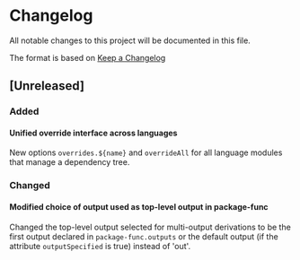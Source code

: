 # Changelog

All notable changes to this project will be documented in this file.

The format is based on [Keep a Changelog](https://keepachangelog.com/en/1.1.0/)

## [Unreleased]

### Added

#### Unified override interface across languages

New options `overrides.${name}` and `overrideAll` for all language modules that manage a dependency tree.

### Changed

#### Modified choice of output used as top-level output in package-func

Changed the top-level output selected for multi-output derivations to be  the first output declared in `package-func.outputs` or the default output (if the attribute `outputSpecified` is true) instead of 'out'.